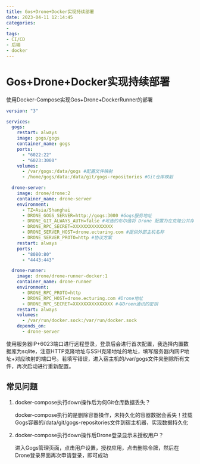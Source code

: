 ```yaml
---
title: Gos+Drone+Docker实现持续部署
date: 2023-04-11 12:14:45
categories:
- 
tags:
- CI/CD
- 后端
- docker
---
```

# Gos+Drone+Docker实现持续部署

使用Docker-Compose实现Gos+Drone+DockerRunner的部署

```yaml
version: "3"

services:
  gogs:
    restart: always
    image: gogs/gogs
    container_name: gogs
    ports:
      - "6022:22"
      - "6023:3000"
    volumes:
      - /var/gogs:/data/gogs #配置文件映射
      - /home/gogs/data:/data/git/gogs-repositories #Git仓库映射

  drone-server:
    image: drone/drone:2
    container_name: drone-server
    environment:
      - TZ=Asia/Shanghai
      - DRONE_GOGS_SERVER=http://gogs:3000 #Gogs服务地址
      - DRONE_GIT_ALWAYS_AUTH=false #可选的布尔值将 Drone 配置为在克隆公共存储库时进行身份验证
      - DRONE_RPC_SECRET=XXXXXXXXXXXXXXX
      - DRONE_SERVER_HOST=drone.ecturing.com #提供外部主机名称
      - DRONE_SERVER_PROTO=http #协议方案
    restart: always
    ports:
      - "8080:80"
      - "4443:443"

  drone-runner:
    image: drone/drone-runner-docker:1
    container_name: drone-runner
    environment:
      - DRONE_RPC_PROTO=http
      - DRONE_RPC_HOST=drone.ecturing.com #Drone地址
      - DRONE_RPC_SECRET=XXXXXXXXXXXXXXX #与Droen通讯的密钥
    restart: always
    volumes:
      - /var/run/docker.sock:/var/run/docker.sock
    depends_on:
      - drone-server

```

使用服务器IP+6023端口进行远程登录，登录后会进行首次配置，我选择内置数据库为sqlite，注意HTTP克隆地址与SSH克隆地址的地址，填写服务器内网IP地址+对应映射的端口号。若填写错误，进入宿主机的/var/gogs文件夹删除所有文件，再次启动进行重新配置。

## 常见问题

1. docker-compose执行down操作后为何Git仓库数据丢失？

   docker-compose执行的是删除容器操作，未持久化的容器数据会丢失！挂载Gogs容器的/data/git/gogs-repositories文件到宿主机器，实现数据持久化

2. docker-compose执行down操作后Drone登录显示未授权用户？

   进入Gogs管理页面，点击用户设置，授权应用，点击删除令牌，然后在Drone登录界面再次申请登录，即可成功